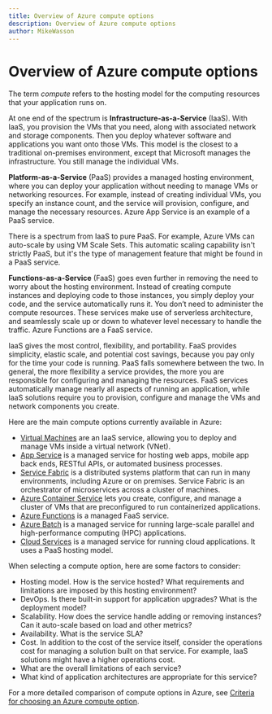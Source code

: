 ```yaml
---
title: Overview of Azure compute options
description: Overview of Azure compute options
author: MikeWasson
---
```


# Overview of Azure compute options

The term *compute* refers to the hosting model for the computing resources that your application runs on. 

At one end of the spectrum is **Infrastructure-as-a-Service** (IaaS). With IaaS, you provision the VMs that you need, along with associated network and storage components. Then you deploy whatever software and applications you want onto those VMs. This model is the closest to a traditional on-premises environment, except that Microsoft manages the infrastructure. You still manage the individual VMs.  

**Platform-as-a-Service** (PaaS) provides a managed hosting environment, where you can deploy your application without needing to manage VMs or networking resources. For example, instead of creating individual VMs, you specify an instance count, and the service will provision, configure, and manage the necessary resources. Azure App Service is an example of a PaaS service.

There is a spectrum from IaaS to pure PaaS. For example, Azure VMs can auto-scale by using VM Scale Sets. This automatic scaling capability isn't strictly PaaS, but it's the type of management feature that might be found in a PaaS service.

**Functions-as-a-Service** (FaaS) goes even further in removing the need to worry about the hosting environment. Instead of creating compute instances and deploying code to those instances, you simply deploy your code, and the service automatically runs it. You don’t need to administer the compute resources. These services make use of serverless architecture, and seamlessly scale up or down to whatever level necessary to handle the traffic. Azure Functions are a FaaS service.

IaaS gives the most control, flexibility, and portability. FaaS provides simplicity, elastic scale, and potential cost savings, because you pay only for the time your code is running. PaaS falls somewhere between the two. In general, the more flexibility a service provides, the more you are responsible for configuring and managing the resources. FaaS services automatically manage nearly all aspects of running an application, while IaaS solutions require you to provision, configure and manage the VMs and network components you create.

Here are the main compute options currently available in Azure:

- [Virtual Machines](/azure/virtual-machines/) are an IaaS service, allowing you to deploy and manage VMs inside a virtual network (VNet).
- [App Service](/azure/app-service/app-service-value-prop-what-is) is a managed service for hosting web apps, mobile app back ends, RESTful APIs, or automated business processes.
- [Service Fabric](/azure/service-fabric/service-fabric-overview) is a distributed systems platform that can run in many environments, including Azure or on premises. Service Fabric is an orchestrator of microservices across a cluster of machines. 
- [Azure Container Service](/azure/container-service/container-service-intro) lets you create, configure, and manage a cluster of VMs that are preconfigured to run containerized applications.
- [Azure Functions](/azure/azure-functions/functions-overview) is a managed FaaS service.
- [Azure Batch](/azure/batch/batch-technical-overview) is a managed service for running large-scale parallel and high-performance computing (HPC) applications.
- [Cloud Services](/azure/cloud-services/cloud-services-choose-me) is a managed service for running cloud applications. It uses a PaaS hosting model. 

When selecting a compute option, here are some factors to consider:

- Hosting model. How is the service hosted? What requirements and limitations are imposed by this hosting environment? 
- DevOps. Is there built-in support for application upgrades? What is the deployment model?
- Scalability. How does the service handle adding or removing instances? Can it auto-scale based on load and other metrics? 
- Availability. What is the service SLA? 
- Cost. In addition to the cost of the service itself, consider the operations cost for managing a solution built on that service. For example, IaaS solutions might have a higher operations cost.
- What are the overall limitations of each service? 
- What kind of application architectures are appropriate for this service? 

For a more detailed comparison of compute options in Azure, see [Criteria for choosing an Azure compute option](./compute-comparison.md).

